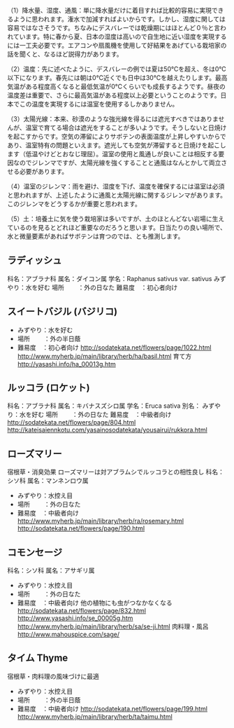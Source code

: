 
（1）降水量、湿度、通風：単に降水量だけに着目すれば比較的容易に実現できるように思われます。潅水で加減すればよいからです。しかし、湿度に関しては容易ではなさそうです。ちなみにデスバレーでは乾燥期にはほとんど０％と言われています。特に春から夏、日本の湿度は高いので自生地に近い湿度を実現するには一工夫必要です。エアコンや扇風機を使用して好結果をあげている栽培家の話を聞くと、なるほど説得力があります。

（2）温度：先に述べたように、デスバレーの例では夏は50℃を超え、冬は0℃以下になります。春先には朝は0℃近くでも日中は30℃を越えたりします。最高気温がある程度高くなると最低気温が0℃くらいでも成長するようです。昼夜の温度差は重要で、さらに最高気温がある程度以上必要ということのようです。日本でこの温度を実現するには温室を使用するしかありません。

（3）太陽光線：本来、砂漠のような強光線を得るには遮光すべきではありませんが、温室で育てる場合は遮光をすることが多いようです。そうしないと日焼けを起こすからです。空気の滞留によりサボテンの表面温度が上昇しやすいからであり、温室特有の問題といえます。遮光しても空気が滞留すると日焼けを起こします（低温やけどとおなじ理屈）。温室の使用と風通しが良いことは相反する要因なのでジレンマですが、太陽光線を強くすることと通風はなんとかして両立させる必要があります。

（4）温室のジレンマ：雨を避け、湿度を下げ、温度を確保するには温室は必須と思われますが、上述したように通風と太陽光線に関するジレンマがあります。このジレンマをどうするかが重要と思われます。

（5）土：培養土に気を使う栽培家は多いですが、土のほとんどない岩場に生えているのを見るとどれほど重要なのだろうと思います。日当たりの良い場所で、水と微量要素があればサボテンは育つのでは、とも推測します。






## ラディッシュ
科名：アブラナ科
属名：ダイコン属
学名：Raphanus sativus var. sativus
みずやり：水を好む
場所　　 ：外の日なた
難易度　：初心者向け

## スイートバジル (バジリコ)
* みずやり：水を好む
* 場所　　 ：外の半日蔭
* 難易度　：初心者向け
http://sodatekata.net/flowers/page/1022.html
http://www.myherb.jp/main/library/herb/ha/basil.html
育て方
http://yasashi.info/ha_00013g.htm

## ルッコラ (ロケット)
科名：アブラナ科
属名：キバナスズシロ属
学名：Eruca sativa
別名：
みずやり：水を好む
場所　　 ：外の日なた
難易度　：中級者向け
http://sodatekata.net/flowers/page/804.html
http://kateisaiennkotu.com/yasainosodatekata/yousairui/rukkora.html


## ローズマリー
宿根草・消臭効果
ローズマリーは対アブラムシでルッコラとの相性良し
科名：シソ科
属名：マンネンロウ属
* みずやり：水控え目
* 場所　　 ：外の日なた
* 難易度　：中級者向け
http://www.myherb.jp/main/library/herb/ra/rosemary.html
http://sodatekata.net/flowers/page/190.html

## コモンセージ
科名：シソ科
属名：アサギリ属
* みずやり：水控え目
* 場所　　 ：外の日なた
* 難易度　：中級者向け
他の植物にも虫がつなかなくなる
http://sodatekata.net/flowers/page/832.html
http://www.yasashi.info/se_00005g.htm
http://www.myherb.jp/main/library/herb/sa/se-ji.html
肉料理・風呂
http://www.mahouspice.com/sage/

## タイム Thyme
宿根草・肉料理の風味づけに最適
* みずやり：水控え目
* 場所　　 ：外の半日蔭
* 難易度　：中級者向け
http://sodatekata.net/flowers/page/199.html
http://www.myherb.jp/main/library/herb/ta/taimu.html


